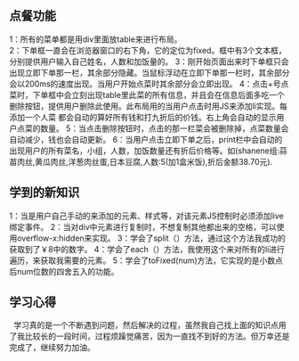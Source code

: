 ## 点餐功能
1：所有的菜单都是用div里面放table来进行布局。<br/>
2：下单框一直会在浏览器窗口的右下角，它的定位为fixed。框中有3个文本框，分别提供用户输入自己姓名，人数和加饭量的。
3：刚开始页面出来时下单框只会出现立即下单那一栏，其余部分隐藏。当鼠标浮动在立即下单那一栏时，其余部分会以200ms的速度出现。当用户开始点菜时其余部分会立即出现。
4：点击+号点菜时，下单框中会立刻出现table里此菜的所有信息，并且会在信息后面多吃一个删除按钮，提供用户删除此使用。此布局用的当用户点击时用JS来添加li实现。每添加一个人菜 都会自动的算好所有钱和打九折后的价钱。右上角会自动的显示用户点菜的数量。
5：当点击删除按钮时，点击的那一栏菜会被删除掉，点菜数量会自动减少，钱也会自动更新。
6：当用户点击立即下单之后，print栏中会自动的出现用户的所有菜名，小组，人数，加饭数量还有折后价格等。如(shanene组:蒜苗肉丝,黄瓜肉丝,洋葱肉丝蛋,日本豆腐,人数:5(加1盒米饭),折后金额38.70元).
## 学到的新知识
1：当是用户自己手动的来添加的元素、样式等，对该元素JS控制时必须添加live绑定事件。
2：当对div中元素进行复制时，不想复制其他都出来的空格，可以使用overflow-x:hidden来实现。
3：学会了split（）方法，通过这个方法我成功的获取到了￥8中的数字。
4：学会了each（）方法，我使用这个来对所有的li进行遍历，来获取我需要的元素。
5：学会了toFixed(num)方法，它实现的是小数点后num位数的四舍五入的功能。
## 学习心得
   学习真的是一个不断遇到问题，然后解决的过程，虽然我自己找上面的知识点用了我比较长的一段时间，过程烦躁觉痛苦，因为一直找不到好的方法。但万幸还是完成了，继续努力加油。


